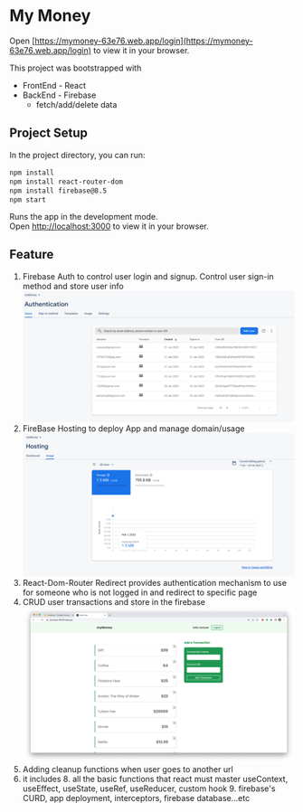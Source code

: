 # My Money
Open [https://mymoney-63e76.web.app/login](https://mymoney-63e76.web.app/login) to view it in your browser.

This project was bootstrapped with
* FrontEnd - React
* BackEnd - Firebase
    * fetch/add/delete data
## Project Setup

In the project directory, you can run:


```
npm install
npm install react-router-dom
npm install firebase@8.5
npm start
```

Runs the app in the development mode.\
Open [http://localhost:3000](http://localhost:3000) to view it in your browser.


## Feature
1. Firebase Auth to control user login and signup. Control user sign-in method and store user info
![img.png](img.png)
3. FireBase Hosting to deploy App and manage domain/usage
![img_1.png](img_1.png)
4. React-Dom-Router Redirect provides authentication mechanism to use for someone who is not logged in and redirect to specific page
5. CRUD user transactions and store in the firebase
![img_2.png](img_2.png)
6. Adding cleanup functions when user goes to another url
7. it includes 
   8. all the basic functions that react must master useContext, useEffect, useState, useRef, useReducer, custom hook 
   9. firebase's CURD, app deployment, interceptors, firebase database...etc